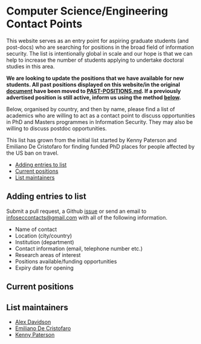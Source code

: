 # Computer Science/Engineering Contact Points

This website serves as an entry point for aspiring graduate students (and post-docs) who are searching for positions in the broad field of information security. The list is intentionally global in scale and our hope is that we can help to increase the number of students applying to undertake doctoral studies in this area.

**We are looking to update the positions that we have available for new students. All past positions displayed on this website/in the original [document](https://docs.google.com/document/d/17r18cKaMSeZF4fI7UZYV0QwCvdbEb3vy3BMNZfgbgzI/edit) have been moved to [PAST-POSITIONS.md](https://github.com/alxdavids/comp-sci-phd-contacts/blob/master/PAST-POSITIONS.md). If a previously advertised position is still active, inform us using the method [below](#adding-entries-to-list).**

Below, organised by country, and then by name, please find a list of academics who are willing to act as a contact point to discuss opportunities in PhD and Masters programmes in Information Security. They may also be willing to discuss postdoc opportunities.

This list has grown from the initial list started by Kenny Paterson and Emiliano De Cristofaro for finding funded PhD places for people affected by the US ban on travel.

* [Adding entries to list](#adding-entries-to-list)
* [Current positions](#current-positions)
* [List maintainers](#list-maintainers)

## Adding entries to list

Submit a pull request, a Github [issue]((https://github.com/alxdavids/comp-sci-phd-contacts/issues)) or send an email to [infoseccontacts@gmail.com](mailto:infoseccontacts@gmail.com) with all of the following information.

- Name of contact
- Location (city/country)
- Institution (department)
- Contact information (email, telephone number etc.)
- Research areas of interest
- Positions available/funding opportunities
- Expiry date for opening

## Current positions

## List maintainers

- [Alex Davidson](mailto:coela@alxdavid.xyz)
- [Emiliano De Cristofaro](mailto:me@emilianodc.com)
- [Kenny Paterson](mailto:kenny.paterson@rhul.ac.uk)
